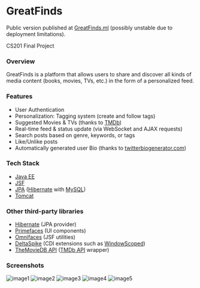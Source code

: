 # GreatFinds
Public version published at [GreatFinds.ml](https://greatfinds.ml) (possibly unstable due to deployment limitations).

CS201 Final Project

### Overview
GreatFinds is a platform that allows users to share and discover all kinds of media content (books, movies, TVs, etc.) in the form of a personalized feed.

### Features
* User Authentication
* Personalization: Tagging system (create and follow tags)
* Suggested Movies & TVs (thanks to [TMDb](https://tmdb.org))
* Real-time feed & status update (via WebSocket and AJAX requests)
* Search posts based on genre, keywords, or tags
* Like/Unlike posts
* Automatically generated user Bio (thanks to [twitterbiogenerator.com](https://www.twitterbiogenerator.com/))

### Tech Stack
* [Java EE](https://www.oracle.com/java/technologies/java-ee-glance.html)
* [JSF](https://www.oracle.com/java/technologies/javaserverfaces.html)
* [JPA](https://jakarta.ee/specifications/persistence/) ([Hibernate](https://hibernate.org) with [MySQL](https://www.mysql.com/))
* [Tomcat](http://tomcat.apache.org/)

### Other third-party libraries
* [Hibernate](https://hibernate.org) (JPA provider)
* [Primefaces](https://primefaces.org) (UI components)
* [Omnifaces](https://omnifaces.org) (JSF utilities)
* [DeltaSpike](https://deltaspike.apache.org) (CDI extensions such as [WindowScoped](https://deltaspike.apache.org/documentation/jsf.html#@WindowScoped))
* [TheMovieDB API](https://github.com/holgerbrandl/themoviedbapi) ([TMDb API](https://api.tmdb.org) wrapper)

### Screenshots
![image1](https://i.imgur.com/w24ElRA.png)
![image2](https://i.imgur.com/0xwfKUf.png)
![image3](https://i.imgur.com/LNHP9k6.png)
![image4](https://i.imgur.com/ufM3aJc.png)
![image5](https://i.imgur.com/2mU3DvM.png)
